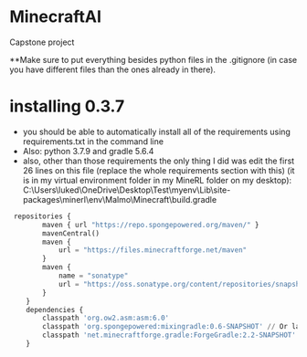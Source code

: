 # MinecraftAI
Capstone project 

**Make sure to put everything besides python files in the .gitignore (in case you have different files than the ones already in there). 

# installing 0.3.7
- you should be able to automatically install all of the requirements using requirements.txt in the command line
- Also: python 3.7.9 and gradle 5.6.4
- also, other than those requirements the only thing I did was edit the first 26 lines on this file (replace the whole requirements section with this)
  (it is in my virtual environment folder in my MineRL folder on my desktop):  C:\Users\luked\OneDrive\Desktop\Test\myenv\Lib\site-packages\minerl\env\Malmo\Minecraft\build.gradle

```python
 repositories {
        maven { url "https://repo.spongepowered.org/maven/" }
        mavenCentral()
        maven {
            url = "https://files.minecraftforge.net/maven"
        }
        maven {
            name = "sonatype"
            url = "https://oss.sonatype.org/content/repositories/snapshots/"
        }
    }
    dependencies {
        classpath 'org.ow2.asm:asm:6.0'
        classpath 'org.spongepowered:mixingradle:0.6-SNAPSHOT' // Or latest 0.6 version
        classpath 'net.minecraftforge.gradle:ForgeGradle:2.2-SNAPSHOT'
    }
```
